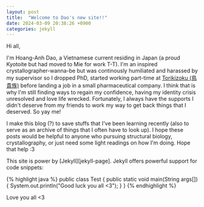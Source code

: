 ```yaml
---
layout: post
title:  "Welcome to Dao's new site!!"
date: 2024-03-09 20:38:26 +0900
categories: jekyll
---
```


Hi all,

I'm Hoang-Anh Dao, a Vietnamese current residing in Japan (a proud Kyotoite but had moved to Mie for work T-T). I'm an inspired crystallographer-wanna-be but was continously humiliated and harassed by my supervisor so I dropped PhD, started working part-time at [Torikizoku (鳥貴族)][Torikizoku (鳥貴族)] before landing a job in a small pharmaceutical company. I think that is why I'm still finding ways to regain my confidence, having my identity crisis unresolved and love life wrecked. Fortunately, I always have the supports I didn't deserve from my friends to work my way to get back things that I deserved. So yay me!

I make this blog (?) to save stuffs that I've been learning recently (also to serve as an archive of things that I often have to look up). I hope these posts would be helpful to anyone who pursuing structural biology, crystallography, or just need some light readings on how I'm doing. Hope that help :3

This site is power by [Jekyll][jekyll-page]. Jekyll offers powerful support for code snippets:

{% highlight java %}
public class Test { 
  public static void main(String args[]) { 
      System.out.println("Good luck you all <3"); 
  } 
} 
{% endhighlight %}

Love you all <3

[Torikizoku (鳥貴族)]: https://torikizoku.co.jp/

